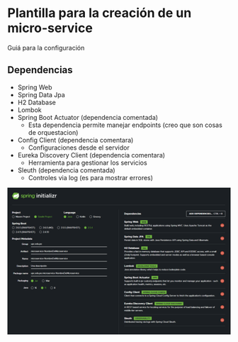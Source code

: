 # Plantilla para la creación de un micro-service

Guiá para la configuración

## Dependencias

* Spring Web
* Spring Data Jpa
* H2 Database
* Lombok
* Spring Boot Actuator (dependencia comentada)
  * Esta dependencia permite manejar endpoints (creo que son cosas de orquestacion)
* Config Client (dependencia comentara)
  * Configuraciones desde el servidor
* Eureka Discovery Client (dependencia comentara)
  * Herramienta para gestionar los servicios
* Sleuth (dependencia comentada)
  * Controles via log (es para mostrar errores)

![imagen-base](./img/base.PNG)
